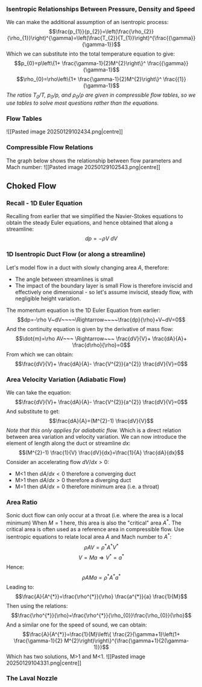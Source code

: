 ### Isentropic Relationships Between Pressure, Density and Speed
We can make the additional assumption of an isentropic process:
$$\frac{p_{1}}{p_{2}}=\left(\frac{\rho_{2}}{\rho_{1}}\right)^{\gamma}=\left(\frac{T_{2}}{T_{1}}\right)^{\frac{{\gamma}}{\gamma-1}}$$
Which we can substitute into the total temperature equation to give:
$$p_{0}=p\left\{1+ \frac{\gamma-1}{2}M^{2}\right\}^ \frac{{\gamma}}{\gamma-1}$$
$$\rho_{0}=\rho\left\{1+ \frac{\gamma-1}{2}M^{2}\right\}^ \frac{{1}}{\gamma-1}$$
*The ratios $T_{0}/T$, $p_{0}/p$, and $\rho_{0}/\rho$ are given in compressible flow tables, so we use tables to solve most questions rather than the equations.*
### Flow Tables
![[Pasted image 20250129102434.png|centre]]
### Compressible Flow Relations
The graph below shows the relationship between flow parameters and Mach number:
![[Pasted image 20250129102543.png|centre]]
## Choked Flow
### Recall - 1D Euler Equation
Recalling from earlier that we simplified the Navier-Stokes equations to obtain the steady Euler equations, and hence obtained that along a streamline:
$$dp=-\rho V~dV$$
### 1D Isentropic Duct Flow (or along a streamline)
Let's model flow in a duct with slowly changing area $A$, therefore:
- The angle between streamlines is small
- The impact of the boundary layer is small
Flow is therefore inviscid and effectively one dimensional - so let's assume inviscid, steady flow, with negligible height variation.

The momentum equation is the 1D Euler Equation from earlier:
$$dp=-\rho V~dV~~~~\Rightarrow~~~~\frac{dp}{\rho}+V~dV=0$$
And the continuity equation is given by the derivative of mass flow:
$$\dot{m}=\rho AV~~~ \Rightarrow~~~ \frac{dV}{V}+ \frac{dA}{A}+ \frac{d\rho}{\rho}=0$$
From which we can obtain:
$$\frac{dV}{V}+ \frac{dA}{A}- \frac{V^{2}}{a^{2}} \frac{dV}{V}=0$$
### Area Velocity Variation (Adiabatic Flow)
We can take the equation:
$$\frac{dV}{V}+ \frac{dA}{A}- \frac{V^{2}}{a^{2}} \frac{dV}{V}=0$$
And substitute to get:
$$\frac{dA}{A}=(M^{2}-1) \frac{dV}{V}$$
*Note that this only applies for adiabatic flow.*
Which is a direct relation between area variation and velocity variation.
We can now introduce the element of length along the duct or streamline $dx$:
$$(M^{2}-1) \frac{1}{V} \frac{dV}{dx}=\frac{1}{A} \frac{dA}{dx}$$
Consider an accelerating flow $dV/dx>0$:
- M<1 then $dA/dx<0$ therefore a converging duct
- M>1 then $dA/dx>0$ therefore a diverging duct
- M=1 then $dA/dx=0$ therefore minimum area (i.e. a throat)
### Area Ratio
Sonic duct flow can only occur at a throat (i.e. where the area is a local minimum)
When $M=1$ here, this area is also the "critical" area $A^{*}$.
The critical area is often used as a reference area in compressible flow.
Use isentropic equations to relate local area $A$ and Mach number to $A^{*}$:
$$\rho A V=\rho^{*}A^{*}V^{*}$$
$$V=Ma\Rightarrow V^{*}=a^{*}$$
Hence:
$$\rho AMa=\rho^{*}A^{*}a^{*}$$
Leading to:
$$\frac{A}{A^{*}}=\frac{\rho^{*}}{\rho} \frac{a^{*}}{a} \frac{1}{M}$$
Then using the relations:
$$\frac{\rho^{*}}{\rho}=\frac{\rho^{*}}{\rho_{0}}\frac{\rho_{0}}{\rho}$$
And a similar one for the speed of sound, we can obtain:
$$\frac{A}{A^{*}}=\frac{1}{M}\left\{ \frac{2}{\gamma+1}\left(1+ \frac{\gamma-1}{2} M^{2}\right)\right\}^{\frac{\gamma+1}{2(\gamma-1)}}$$
Which has two solutions, M>1 and M<1.
![[Pasted image 20250129104331.png|centre]]
### The Laval Nozzle